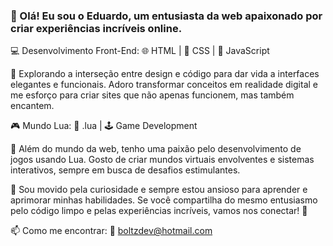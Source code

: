 ### 👋 Olá! Eu sou o Eduardo, um entusiasta da web apaixonado por criar experiências incríveis online.

💻 Desenvolvimento Front-End:
🌐 HTML | 🎨 CSS | 🚀 JavaScript

🔮 Explorando a interseção entre design e código para dar vida a interfaces elegantes e funcionais. Adoro transformar conceitos em realidade digital e me esforço para criar sites que não apenas funcionem, mas também encantem.

🎮 Mundo Lua:
🌙 .lua | 🕹️ Game Development

🌌 Além do mundo da web, tenho uma paixão pelo desenvolvimento de jogos usando Lua. Gosto de criar mundos virtuais envolventes e sistemas interativos, sempre em busca de desafios estimulantes.

🧩 Sou movido pela curiosidade e sempre estou ansioso para aprender e aprimorar minhas habilidades. Se você compartilha do mesmo entusiasmo pelo código limpo e pelas experiências incríveis, vamos nos conectar! 🚀

📫 Como me encontrar:
📧 boltzdev@hotmail.com
